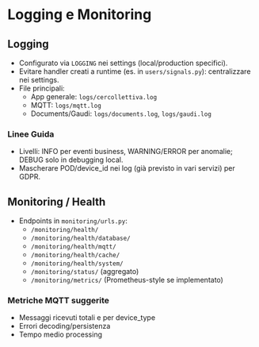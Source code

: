 # Logging e Monitoring

## Logging
- Configurato via `LOGGING` nei settings (local/production specifici).
- Evitare handler creati a runtime (es. in `users/signals.py`): centralizzare nei settings.
- File principali:
  - App generale: `logs/cercollettiva.log`
  - MQTT: `logs/mqtt.log`
  - Documents/Gaudi: `logs/documents.log`, `logs/gaudi.log`

### Linee Guida
- Livelli: INFO per eventi business, WARNING/ERROR per anomalie; DEBUG solo in debugging local.
- Mascherare POD/device_id nei log (già previsto in vari servizi) per GDPR.

## Monitoring / Health
- Endpoints in `monitoring/urls.py`:
  - `/monitoring/health/`
  - `/monitoring/health/database/`
  - `/monitoring/health/mqtt/`
  - `/monitoring/health/cache/`
  - `/monitoring/health/system/`
  - `/monitoring/status/` (aggregato)
  - `/monitoring/metrics/` (Prometheus-style se implementato)

### Metriche MQTT suggerite
- Messaggi ricevuti totali e per device_type
- Errori decoding/persistenza
- Tempo medio processing

